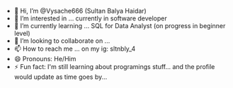 - 👋 Hi, I’m @Vysache666 (Sultan Balya Haidar)
- 👀 I’m interested in ... currently in software developer
- 🌱 I’m currently learning ... SQL for Data Analyst (on progress in beginner level)
- 💞️ I’m looking to collaborate on ...
- 📫 How to reach me ... on my ig: sltnbly_4
- 😄 Pronouns: He/Him
- ⚡ Fun fact: I'm still learning about programings stuff... and the profile would update as time goes by...

<!---
Vysache666/Vysache666 is a ✨ special ✨ repository because its `README.md` (this file) appears on your GitHub profile.
You can click the Preview link to take a look at your changes.
--->
